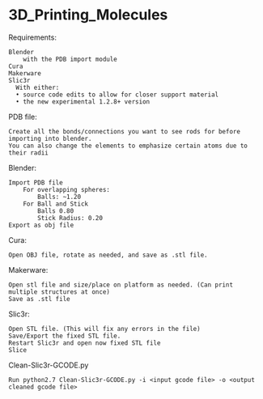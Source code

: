 # 3D_Printing_Molecules

Requirements:

    Blender
        with the PDB import module
    Cura
    Makerware
    Slic3r
      With either:
      • source code edits to allow for closer support material
      • the new experimental 1.2.8+ version

PDB file:

    Create all the bonds/connections you want to see rods for before importing into blender.
    You can also change the elements to emphasize certain atoms due to their radii

Blender:

    Import PDB file
        For overlapping spheres:
            Balls: ~1.20
        For Ball and Stick
            Balls 0.80
            Stick Radius: 0.20
    Export as obj file

Cura:

    Open OBJ file, rotate as needed, and save as .stl file.

Makerware:

    Open stl file and size/place on platform as needed. (Can print multiple structures at once)
    Save as .stl file

Slic3r:

    Open STL file. (This will fix any errors in the file)
    Save/Export the fixed STL file.
    Restart Slic3r and open now fixed STL file
    Slice

Clean-Slic3r-GCODE.py
    
    Run python2.7 Clean-Slic3r-GCODE.py -i <input gcode file> -o <output cleaned gcode file>
